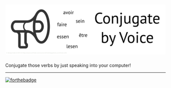 # ![Conjugate By Voice][logo]

Conjugate those verbs by just speaking into your computer!

---

[![forthebadge](http://forthebadge.com/images/badges/powered-by-oxygen.svg)](http://forthebadge.com)

[logo]: https://github.com/thomasleese/conjugate-by-voice/raw/master/logo.png
